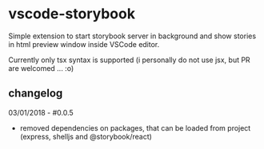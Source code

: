 # vscode-storybook

Simple extension to start storybook server in background and show stories 
in html preview window inside VSCode editor.

Currently only tsx syntax is supported (i personally do not use jsx, but PR are
welcomed ... :o)

## changelog

03/01/2018 - #0.0.5
- removed dependencies on packages, that can be loaded from project 
  (express, shelljs and @storybook/react)
